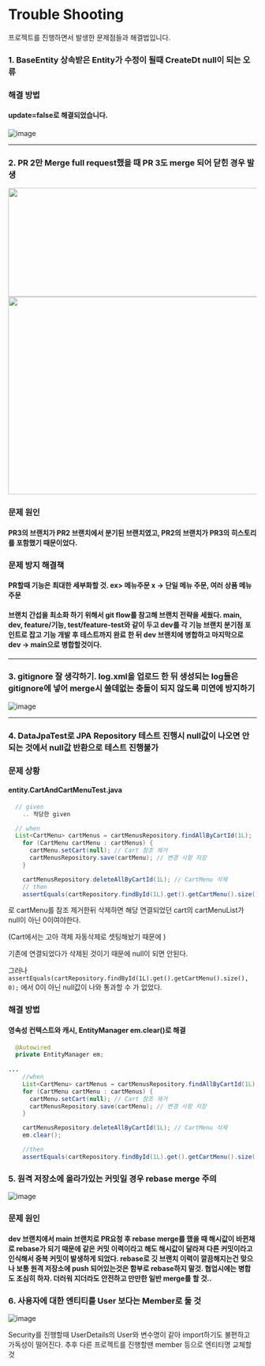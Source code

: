 # Trouble Shooting
프로젝트를 진행하면서 발생한 문제점들과 해결법입니다.

### 1. BaseEntity 상속받은 Entity가 수정이 될때 CreateDt null이 되는 오류
<h3>해결 방법 </h3>
<h4>update=false로 해결되었습니다.</h4>

![image](https://github.com/HanSeulChung/CafeApp/assets/94779505/1be00d94-af62-44ba-818f-95111128029b)
<hr>

### 2. PR 2만 Merge full request했을 때 PR 3도 merge 되어 닫힌 경우 발생
<img src="https://github.com/HanSeulChung/CafeApp/assets/94779505/d133fa2b-6152-4595-9fb5-fb4d0a14991a" width="600" height="220">
<br>
<img src="https://github.com/HanSeulChung/CafeApp/assets/94779505/3cf52552-37d1-4d2d-b6cc-1c1a7a91ed78" width="700" height="400">
<h3>문제 원인</h3>
<h4>PR3의 브랜치가 PR2 브랜치에서 분기된 브랜치였고, PR2의 브랜치가 PR3의 히스토리를 포함했기 때문이었다.</h4>
<h3>문제 방지 해결책</h3>
<h4>PR할때 기능은 최대한 세부화할 것. ex> 메뉴주문 x -> 단일 메뉴 주문, 여러 상품 메뉴 주문</h4>
<h4>브랜치 간섭을 최소화 하기 위해서 git flow를 참고해 브랜치 전략을 세웠다.
main, dev, feature/기능, test/feature-test와 같이 두고 dev를 각 기능 브랜치 분기점 포인트로 잡고 기능 개발 후 테스트까지 완료 한 뒤 dev 브랜치에 병합하고 마지막으로 dev -> main으로 병합할것이다.</h4>
<hr>

### 3. gitignore 잘 생각하기. log.xml을 업로드 한 뒤 생성되는 log들은 gitignore에 넣어 merge시 쓸데없는 충돌이 되지 않도록 미연에 방지하기
![image](https://github.com/HanSeulChung/CafeApp/assets/94779505/9bbd55d1-be11-431e-80af-29038698c9f6)
<hr>

### 4. DataJpaTest로 JPA Repository 테스트 진행시 null값이 나오면 안되는 것에서 null값 반환으로 테스트 진행불가
<h3>문제 상황</h3>
<h4>entity.CartAndCartMenuTest.java</h4>

```java
  // given
    .. 적당한 given

  // when
  List<CartMenu> cartMenus = cartMenusRepository.findAllByCartId(1L);
    for (CartMenu cartMenu : cartMenus) {
      cartMenu.setCart(null); // Cart 참조 제거
      cartMenusRepository.save(cartMenu); // 변경 사항 저장
    }

    cartMenusRepository.deleteAllByCartId(1L); // CartMenu 삭제
    // then
    assertEquals(cartRepository.findById(1L).get().getCartMenu().size(), 0);
```

로 cartMenu를 참조 제거한뒤 삭제하면 해당 연결되었던 cart의 cartMenuList가 null이 아닌 0이여야한다.

(Cart에서는 고아 객체 자동삭제로 셋팅해놨기 때문에 )

기존에 연결되었다가 삭제된 것이기 때문에 null이 되면 안된다.

그러나
```assertEquals(cartRepository.findById(1L).get().getCartMenu().size(), 0);``` 에서 0이 아닌 null값이 나와 통과할 수 가 없었다.


<h3>해결 방법</h3>
<h4>영속성 컨텍스트와 캐시, EntityManager em.clear()로 해결</h4>

```java
  @Autowired
  private EntityManager em;
  
...
    //when
    List<CartMenu> cartMenus = cartMenusRepository.findAllByCartId(1L);
    for (CartMenu cartMenu : cartMenus) {
      cartMenu.setCart(null); // Cart 참조 제거
      cartMenusRepository.save(cartMenu); // 변경 사항 저장
    }

    cartMenusRepository.deleteAllByCartId(1L); // CartMenu 삭제
    em.clear();

    //then
    assertEquals(cartRepository.findById(1L).get().getCartMenu().size(), 0);
 ```

### 5. 원격 저장소에 올라가있는 커밋일 경우 rebase merge 주의

![image](https://github.com/HanSeulChung/CafeApp/assets/94779505/64324f22-dafc-4abe-b183-1a5885d223ec)
<h3>문제 원인</h3>
<h4>dev 브랜치에서 main 브랜치로 PR요청 후 rebase merge를 했을 때 해시값이 바뀐채로 rebase가 되기 때문에 같은 커밋 이력이라고 해도 해시값이 달라져 다른 커밋이라고 인식해서 중복 커밋이 발생하게 되었다. rebase로 깃 브랜치 이력이 깔끔해지는건 맞으나 보통 원격 저장소에 push 되어있는것은 함부로 rebase하지 말것. 협업시에는 병합도 조심히 하자. 더러워 지더라도 안전하고 만만한 일반 merge를 할 것..</h4>

### 6. 사용자에 대한 엔티티를 User 보다는 Member로 둘 것
![image](https://github.com/HanSeulChung/CafeApp/assets/94779505/f8357d9d-c54d-42c3-afde-cc0b8a0a4a26)

Security를 진행할때 UserDetails의 User와 변수명이 같아 import하기도 불편하고 가독성이 떨어진다. 추후 다른 프로젝트를 진행할땐 member 등으로 엔티티명 교체할 것
